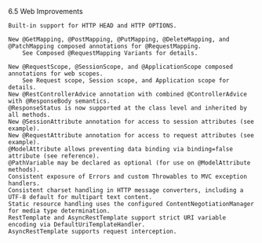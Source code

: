 6.5 Web Improvements

    Built-in support for HTTP HEAD and HTTP OPTIONS.

    New @GetMapping, @PostMapping, @PutMapping, @DeleteMapping, and @PatchMapping composed annotations for @RequestMapping.
        See Composed @RequestMapping Variants for details. 

    New @RequestScope, @SessionScope, and @ApplicationScope composed annotations for web scopes.
        See Request scope, Session scope, and Application scope for details. 
    New @RestControllerAdvice annotation with combined @ControllerAdvice with @ResponseBody semantics.
    @ResponseStatus is now supported at the class level and inherited by all methods.
    New @SessionAttribute annotation for access to session attributes (see example).
    New @RequestAttribute annotation for access to request attributes (see example).
    @ModelAttribute allows preventing data binding via binding=false attribute (see reference).
    @PathVariable may be declared as optional (for use on @ModelAttribute methods).
    Consistent exposure of Errors and custom Throwables to MVC exception handlers.
    Consistent charset handling in HTTP message converters, including a UTF-8 default for multipart text content.
    Static resource handling uses the configured ContentNegotiationManager for media type determination.
    RestTemplate and AsyncRestTemplate support strict URI variable encoding via DefaultUriTemplateHandler.
    AsyncRestTemplate supports request interception. 